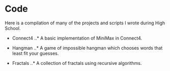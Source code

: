 # Code

Here is a compilation of many of the projects and scripts I wrote during High School.

+ Connect4
..* A basic implementation of MiniMax in Connect4.

+ Hangman
..* A game of impossible hangman which chooses words that least fit your guesses.

+ Fractals
..* A collection of fractals using recursive algorithms.